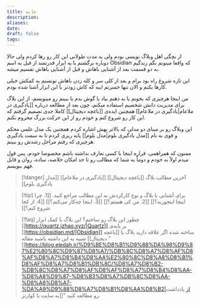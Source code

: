 ```yaml
---
title: خانه
description: 
aliases: 
date: 
draft: false
tags:
---
```

از بچگی اهل وبلاگ نویسی بودم ولی یه مدت طولانی این کار رو رها کردم ولی حالا دوباره برگشتم با یه ابزار قدرتمند از قبل به اسم Obsidian که واقعا میتونم بگم زندگیم به دو قسمت بعد از آشنایی باهاش و قبل از آشنایی باهاش تقسیم میشه.

این تازه شروع راه بود برام و بعد از کلی سر و کله زدن باهاش تونستم به کمکش خیلی کارها بکنم و الان تنها حسرتم اینه که کاش زودتر با این ابزار آشنا شده بودم.

من اینجا هرچیزی که بخونم یا به ذهنم بیاد یا گوش بدم یا ببینم رو مینویسم، از این بلاگ برای مدیریت دانش شخصیم استفاده میکنم، چون بعد از مطالعه درباره [[یادگیری در ملاعام|یادگیری در ملاعام]] همچنین ایده‌ی [[باغچه دیجیتال]] کاملا جدی تصمیم گرفتم که این کار رو شروع کنم و خودم رو از این حرکت بزرگ محروم نکنم.

این وبلاگ رو بر مبنای دو مدلی که بالاتر بهش اشاره کردم همچنین یک مدل علمی محکم و قوی به نام [[مدل یادگیری بلوم|مدل بلوم]] پایه ریزی کردم تا به سمت یادگیری هرچیزی که رفتم مراحل رشدش رو ببینم.

ممنون که همراهمی، قراره اینجا با کسی تعارف نداشته باشم مخصوصا خودم، پس قول میدم اولاً به خودم و دوماً به شما که مطالب رو تا حد امکان خلاصه، ساده، روان و قابل فهم بنویسم.
>[!danger] آخرین مطالب بلاگ
>[[باغچه دیجیتال]] [[یادگیری در ملاعام]] [[مدل یادگیری بلوم]]

>[!tip] برای آشنایی با بلاگ و نوع کارکردش به این مطالب مراجع کنید.
>[[1. چرا اینجا اینجوریه؟]] [[2. من کی هستم؟]] [[3. اینجا چه‌کار می‌کنم؟]] [[4. از کجا شروع کنم؟]]

>[!faq] چطور این بلاگ رو ساختم؟
>این بلاگ با کمک ابزار [[https://quartz.jzhao.xyz/|Quartz]] بر پایه‌ی [[https://obsidian.md/|Obsidian]] ساخته شده اگر علاقه دارید بلاگ یا [[باغچه دیجیتال]] شبیه به این داشته باشید مقاله "[[https://blog.eledah.ir/%D9%BE%D8%B1%D9%88%DA%98%D9%87%E2%80%8C%D9%87%D8%A7/%DB%8C%D8%A7%D8%AF%D8%AF%D8%A7%D8%B4%D8%AA%E2%80%8C%D8%A8%D8%B1%D8%AF%D8%A7%D8%B1%DB%8C/%D8%A7%D8%B2-%DB%8C%D8%A7%D8%AF%D8%AF%D8%A7%D8%B4%D8%AA-%D8%A8%D9%87-%D8%B3%D8%A7%DB%8C%D8%AA-%D8%A8%D8%A7-%DA%A9%D9%88%D8%A7%D8%B1%D8%AA%D8%B2|از یادداشت به سایت با کوارتز]]" رو مطالعه کنید.